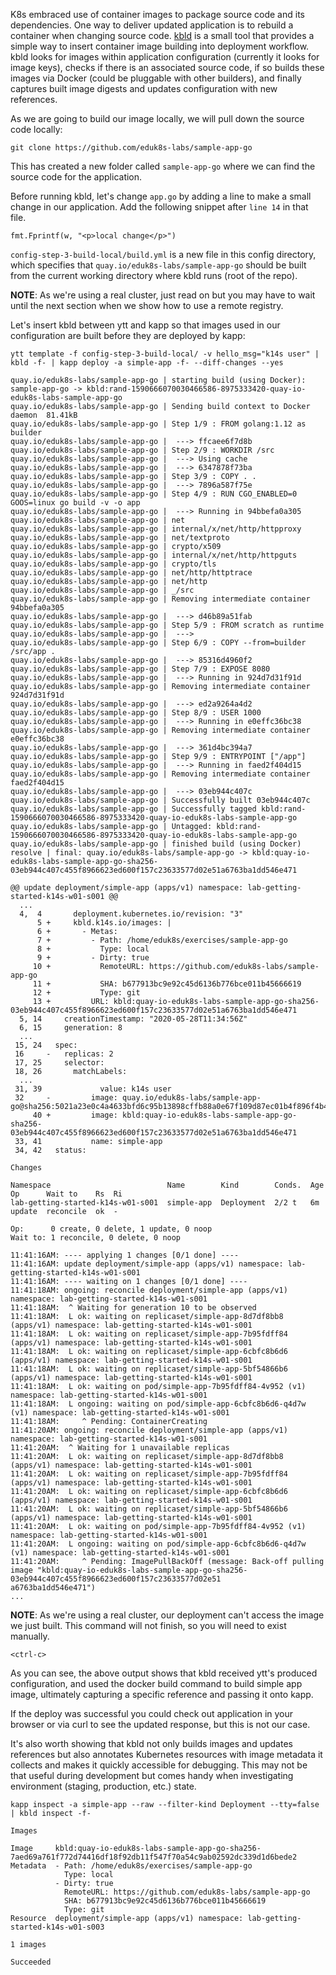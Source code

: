 K8s embraced use of container images to package source code and its dependencies. One way to deliver updated application is to rebuild a container when changing source code. [kbld](https://get-kbld.io/) is a small tool that provides a simple way to insert container image building into deployment workflow. kbld looks for images within application configuration (currently it looks for image keys), checks if there is an associated source code, if so builds these images via Docker (could be pluggable with other builders), and finally captures built image digests and updates configuration with new references.

As we are going to build our image locally, we will pull down the source code locally:

```execute-1
git clone https://github.com/eduk8s-labs/sample-app-go
```

This has created a new folder called `sample-app-go` where we can find the source code for the application.

Before running kbld, let's change `app.go` by adding a line to make a small change in our application. Add the following snippet after `line 14` in that file.

```
fmt.Fprintf(w, "<p>local change</p>")
```

`config-step-3-build-local/build.yml` is a new file in this config directory, which specifies that `quay.io/eduk8s-labs/sample-app-go` should be built from the current working directory where kbld runs (root of the repo).

__NOTE__: As we're using a real cluster, just read on but you may have to wait until the next section when we show how to use a remote registry.

Let's insert kbld between ytt and kapp so that images used in our configuration are built before they are deployed by kapp:

```execute-1
ytt template -f config-step-3-build-local/ -v hello_msg="k14s user" | kbld -f- | kapp deploy -a simple-app -f- --diff-changes --yes
```

```
quay.io/eduk8s-labs/sample-app-go | starting build (using Docker): sample-app-go -> kbld:rand-1590666070030466586-8975333420-quay-io-eduk8s-labs-sample-app-go
quay.io/eduk8s-labs/sample-app-go | Sending build context to Docker daemon  81.41kB
quay.io/eduk8s-labs/sample-app-go | Step 1/9 : FROM golang:1.12 as builder
quay.io/eduk8s-labs/sample-app-go |  ---> ffcaee6f7d8b
quay.io/eduk8s-labs/sample-app-go | Step 2/9 : WORKDIR /src
quay.io/eduk8s-labs/sample-app-go |  ---> Using cache
quay.io/eduk8s-labs/sample-app-go |  ---> 6347878f73ba
quay.io/eduk8s-labs/sample-app-go | Step 3/9 : COPY . .
quay.io/eduk8s-labs/sample-app-go |  ---> 7896a587f75e
quay.io/eduk8s-labs/sample-app-go | Step 4/9 : RUN CGO_ENABLED=0 GOOS=linux go build -v -o app
quay.io/eduk8s-labs/sample-app-go |  ---> Running in 94bbefa0a305
quay.io/eduk8s-labs/sample-app-go | net
quay.io/eduk8s-labs/sample-app-go | internal/x/net/http/httpproxy
quay.io/eduk8s-labs/sample-app-go | net/textproto
quay.io/eduk8s-labs/sample-app-go | crypto/x509
quay.io/eduk8s-labs/sample-app-go | internal/x/net/http/httpguts
quay.io/eduk8s-labs/sample-app-go | crypto/tls
quay.io/eduk8s-labs/sample-app-go | net/http/httptrace
quay.io/eduk8s-labs/sample-app-go | net/http
quay.io/eduk8s-labs/sample-app-go | _/src
quay.io/eduk8s-labs/sample-app-go | Removing intermediate container 94bbefa0a305
quay.io/eduk8s-labs/sample-app-go |  ---> d46b89a51fab
quay.io/eduk8s-labs/sample-app-go | Step 5/9 : FROM scratch as runtime
quay.io/eduk8s-labs/sample-app-go |  --->
quay.io/eduk8s-labs/sample-app-go | Step 6/9 : COPY --from=builder /src/app .
quay.io/eduk8s-labs/sample-app-go |  ---> 85316d4960f2
quay.io/eduk8s-labs/sample-app-go | Step 7/9 : EXPOSE 8080
quay.io/eduk8s-labs/sample-app-go |  ---> Running in 924d7d31f91d
quay.io/eduk8s-labs/sample-app-go | Removing intermediate container 924d7d31f91d
quay.io/eduk8s-labs/sample-app-go |  ---> ed2a9264a4d2
quay.io/eduk8s-labs/sample-app-go | Step 8/9 : USER 1000
quay.io/eduk8s-labs/sample-app-go |  ---> Running in e0effc36bc38
quay.io/eduk8s-labs/sample-app-go | Removing intermediate container e0effc36bc38
quay.io/eduk8s-labs/sample-app-go |  ---> 361d4bc394a7
quay.io/eduk8s-labs/sample-app-go | Step 9/9 : ENTRYPOINT ["/app"]
quay.io/eduk8s-labs/sample-app-go |  ---> Running in faed2f404d15
quay.io/eduk8s-labs/sample-app-go | Removing intermediate container faed2f404d15
quay.io/eduk8s-labs/sample-app-go |  ---> 03eb944c407c
quay.io/eduk8s-labs/sample-app-go | Successfully built 03eb944c407c
quay.io/eduk8s-labs/sample-app-go | Successfully tagged kbld:rand-1590666070030466586-8975333420-quay-io-eduk8s-labs-sample-app-go
quay.io/eduk8s-labs/sample-app-go | Untagged: kbld:rand-1590666070030466586-8975333420-quay-io-eduk8s-labs-sample-app-go
quay.io/eduk8s-labs/sample-app-go | finished build (using Docker)
resolve | final: quay.io/eduk8s-labs/sample-app-go -> kbld:quay-io-eduk8s-labs-sample-app-go-sha256-03eb944c407c455f8966623ed600f157c23633577d02e51a6763ba1dd546e471

@@ update deployment/simple-app (apps/v1) namespace: lab-getting-started-k14s-w01-s001 @@
  ...
  4,  4       deployment.kubernetes.io/revision: "3"
      5 +     kbld.k14s.io/images: |
      6 +       - Metas:
      7 +         - Path: /home/eduk8s/exercises/sample-app-go
      8 +           Type: local
      9 +         - Dirty: true
     10 +           RemoteURL: https://github.com/eduk8s-labs/sample-app-go
     11 +           SHA: b677913bc9e92c45d6136b776bce011b45666619
     12 +           Type: git
     13 +         URL: kbld:quay-io-eduk8s-labs-sample-app-go-sha256-03eb944c407c455f8966623ed600f157c23633577d02e51a6763ba1dd546e471
  5, 14     creationTimestamp: "2020-05-28T11:34:56Z"
  6, 15     generation: 8
  ...
 15, 24   spec:
 16     -   replicas: 2
 17, 25     selector:
 18, 26       matchLabels:
  ...
 31, 39             value: k14s user
 32     -         image: quay.io/eduk8s-labs/sample-app-go@sha256:5021a23e0c4a4633bfd6c95b13898cffb88a0e67f109d87ec01b4f896f4b4296
     40 +         image: kbld:quay-io-eduk8s-labs-sample-app-go-sha256-03eb944c407c455f8966623ed600f157c23633577d02e51a6763ba1dd546e471
 33, 41           name: simple-app
 34, 42   status:

Changes

Namespace                          Name        Kind        Conds.  Age  Op      Wait to    Rs  Ri
lab-getting-started-k14s-w01-s001  simple-app  Deployment  2/2 t   6m   update  reconcile  ok  -

Op:      0 create, 0 delete, 1 update, 0 noop
Wait to: 1 reconcile, 0 delete, 0 noop

11:41:16AM: ---- applying 1 changes [0/1 done] ----
11:41:16AM: update deployment/simple-app (apps/v1) namespace: lab-getting-started-k14s-w01-s001
11:41:16AM: ---- waiting on 1 changes [0/1 done] ----
11:41:18AM: ongoing: reconcile deployment/simple-app (apps/v1) namespace: lab-getting-started-k14s-w01-s001
11:41:18AM:  ^ Waiting for generation 10 to be observed
11:41:18AM:  L ok: waiting on replicaset/simple-app-8d7df8bb8 (apps/v1) namespace: lab-getting-started-k14s-w01-s001
11:41:18AM:  L ok: waiting on replicaset/simple-app-7b95fdff84 (apps/v1) namespace: lab-getting-started-k14s-w01-s001
11:41:18AM:  L ok: waiting on replicaset/simple-app-6cbfc8b6d6 (apps/v1) namespace: lab-getting-started-k14s-w01-s001
11:41:18AM:  L ok: waiting on replicaset/simple-app-5bf54866b6 (apps/v1) namespace: lab-getting-started-k14s-w01-s001
11:41:18AM:  L ok: waiting on pod/simple-app-7b95fdff84-4v952 (v1) namespace: lab-getting-started-k14s-w01-s001
11:41:18AM:  L ongoing: waiting on pod/simple-app-6cbfc8b6d6-q4d7w (v1) namespace: lab-getting-started-k14s-w01-s001
11:41:18AM:     ^ Pending: ContainerCreating
11:41:20AM: ongoing: reconcile deployment/simple-app (apps/v1) namespace: lab-getting-started-k14s-w01-s001
11:41:20AM:  ^ Waiting for 1 unavailable replicas
11:41:20AM:  L ok: waiting on replicaset/simple-app-8d7df8bb8 (apps/v1) namespace: lab-getting-started-k14s-w01-s001
11:41:20AM:  L ok: waiting on replicaset/simple-app-7b95fdff84 (apps/v1) namespace: lab-getting-started-k14s-w01-s001
11:41:20AM:  L ok: waiting on replicaset/simple-app-6cbfc8b6d6 (apps/v1) namespace: lab-getting-started-k14s-w01-s001
11:41:20AM:  L ok: waiting on replicaset/simple-app-5bf54866b6 (apps/v1) namespace: lab-getting-started-k14s-w01-s001
11:41:20AM:  L ok: waiting on pod/simple-app-7b95fdff84-4v952 (v1) namespace: lab-getting-started-k14s-w01-s001
11:41:20AM:  L ongoing: waiting on pod/simple-app-6cbfc8b6d6-q4d7w (v1) namespace: lab-getting-started-k14s-w01-s001
11:41:20AM:     ^ Pending: ImagePullBackOff (message: Back-off pulling image "kbld:quay-io-eduk8s-labs-sample-app-go-sha256-03eb944c407c455f8966623ed600f157c23633577d02e51
a6763ba1dd546e471")
...
```

__NOTE__: As we're using a real cluster, our deployment can't access the image we just built. This command will not finish, so you will need to exist manually.

```execute-1
<ctrl-c>
```

As you can see, the above output shows that kbld received ytt's produced configuration, and used the docker build command to build simple app image, ultimately capturing a specific reference and passing it onto kapp.

If the deploy was successful you could check out application in your browser or via curl to see the updated response, but this is not our case.

It's also worth showing that kbld not only builds images and updates references but also annotates Kubernetes resources with image metadata it collects and makes it quickly accessible for debugging. This may not be that useful during development but comes handy when investigating environment (staging, production, etc.) state.

```execute-1
kapp inspect -a simple-app --raw --filter-kind Deployment --tty=false | kbld inspect -f-
```

```
Images

Image     kbld:quay-io-eduk8s-labs-sample-app-go-sha256-7aed69a761f772d74416df18f92db11f547f70a54c9ab02592dc339d1d6bede2
Metadata  - Path: /home/eduk8s/exercises/sample-app-go
            Type: local
          - Dirty: true
            RemoteURL: https://github.com/eduk8s-labs/sample-app-go
            SHA: b677913bc9e92c45d6136b776bce011b45666619
            Type: git
Resource  deployment/simple-app (apps/v1) namespace: lab-getting-started-k14s-w01-s003

1 images

Succeeded
```